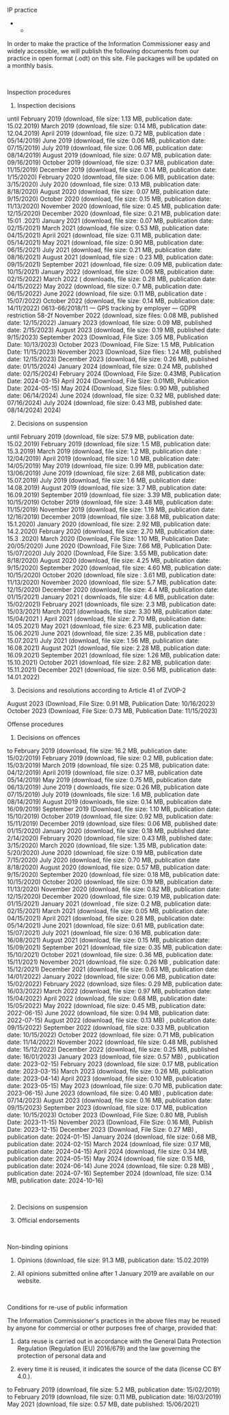 IP practice

+ -

In order to make the practice of the Information Commissioner easy and widely accessible, we will publish the following documents from our practice in open format (.odt) on this site. File packages will be updated on a monthly basis.

 

Inspection procedures

1. Inspection decisions

until February 2019 (download, file size: 1.13 MB, publication date: 15.02.2019) March 2019 (download, file size: 0.14 MB, publication date: 12.04.2019) April 2019 (download, file size: 0.72 MB, publication date : 05/14/2019) June 2019 (download, file size: 0.06 MB, publication date: 07/15/2019) July 2019 (download, file size: 0.06 MB, publication date: 08/14/2019) August 2019 (download, file size: 0.07 MB, publication date: 09/16/2019) October 2019 (download, file size: 0.37 MB, publication date: 11/15/2019) December 2019 (download, file size: 0.14 MB, publication date: 1/15/2020) February 2020 (download, file size: 0.06 MB, publication date: 3/15/2020) July 2020 (download, file size: 0.13 MB, publication date: 8/18/2020) August 2020 (download, file size: 0.07 MB, publication date: 9/15/2020) October 2020 (download, file size: 0.15 MB, publication date: 11/13/2020) November 2020 (download, file size: 0.45 MB, publication date: 12/15/2020) December 2020 (download, file size: 0.21 MB, publication date: 15:01 .2021) January 2021 (download, file size: 0.07 MB, publication date: 02/15/2021) March 2021 (download, file size: 0.53 MB, publication date: 04/15/2021) April 2021 (download, file size: 0.11 MB, publication date: 05/14/2021) May 2021 (download, file size: 0.90 MB, publication date: 06/15/2021) July 2021 (download, file size: 0.21 MB, publication date: 08/16/2021) August 2021 (download, file size : 0.23 MB, publication date: 09/15/2021) September 2021 (download, file size: 0.09 MB, publication date: 10/15/2021) January 2022 (download, file size: 0.06 MB, publication date: 02/15/2022) March 2022 ( downloads, file size: 0.28 MB, publication date: 04/15/2022) May 2022 (download, file size: 0.7 MB, publication date: 06/15/2022) June 2022 (download, file size: 0.11 MB, publication date : 15/07/2022) October 2022 (download, file size: 0.14 MB, publication date: 14/11/2022) 0613-66/2018/11 — GPS tracking by employer — GDPR restriction 58-2f November 2022 (download, size files: 0.08 MB, published date: 12/15/2022) January 2023 (download, file size: 0.09 MB, published date: 2/15/2023) August 2023 (download, file size: 0.19 MB, published date: 9/15/2023) September 2023 (Download, File Size: 3.05 MB, Publication Date: 10/13/2023) October 2023 (Download, File Size: 1.5 MB, Publication Date: 11/15/2023) November 2023 (Download, Size files: 1.24 MB, published date: 12/15/2023) December 2023 (download, file size: 0.26 MB, published date: 01/15/2024) January 2024 (download, file size: 0.24 MB, published date: 02/15/2024) February 2024 (Download, File Size: 0.43MB, Publication Date: 2024-03-15) April 2024 (Download, File Size: 0.01MB, Publication Date: 2024-05-15) May 2024 (Download, Size files: 0.90 MB, published date: 06/14/2024) June 2024 (download, file size: 0.32 MB, published date: 07/16/2024) July 2024 (download, file size: 0.43 MB, published date: 08/14/2024) 2024)

2. Decisions on suspension

until February 2019 (download, file size: 57.9 MB, publication date: 15.02.2019) February 2019 (download, file size: 1.5 MB, publication date: 15.3.2019) March 2019 (download, file size: 1.2 MB, publication date : 12/04/2019) April 2019 (download, file size: 1.0 MB, publication date: 14/05/2019) May 2019 (download, file size: 0.99 MB, publication date: 13/06/2019) June 2019 (download, file size: 2.68 MB, publication date: 15.07.2019) July 2019 (download, file size: 1.6 MB, publication date: 14.08.2019) August 2019 (download, file size: 3.7 MB, publication date: 16.09.2019) September 2019 (download, file size: 3.39 MB, publication date: 10/15/2019) October 2019 (download, file size: 3.48 MB, publication date: 11/15/2019) November 2019 (download, file size: 1.19 MB, publication date: 12/16/2019) December 2019 (download, file size: 3.68 MB, publication date: 15.1.2020) January 2020 (download, file size: 2.92 MB, publication date: 14.2.2020) February 2020 (download, file size: 2.70 MB, publication date: 15.3 .2020) March 2020 (Download, File Size: 1.10 MB, Publication Date: 20/05/2020) June 2020 (Download, File Size: 7.66 MB, Publication Date: 15/07/2020) July 2020 (Download, File Size: 3.55 MB, publication date: 8/18/2020) August 2020 (download, file size: 4.25 MB, publication date: 9/15/2020) September 2020 (download, file size: 4.60 MB, publication date: 10/15/2020) October 2020 (download, file size : 3.61 MB, publication date: 11/13/2020) November 2020 (download, file size: 5.7 MB, publication date: 12/15/2020) December 2020 (download, file size: 4.4 MB, publication date: 01/15/2021) January 2021 ( downloads, file size: 4.6 MB, publication date: 15/02/2021) February 2021 (downloads, file size: 2.3 MB, publication date: 15/03/2021) March 2021 (downloads, file size: 3.30 MB, publication date: 15/04/2021 ) April 2021 (download, file size: 2.70 MB, publication date: 14.05.2021) May 2021 (download, file size: 6.23 MB, publication date: 15.06.2021) June 2021 (download, file size: 2.35 MB, publication date : 15.07.2021) July 2021 (download, file size: 1.56 MB, publication date: 16.08.2021) August 2021 (download, file size: 2.28 MB, publication date: 16.09.2021) September 2021 (download, file size: 1.26 MB, publication date: 15.10.2021) October 2021 (download, file size: 2.82 MB, publication date: 15.11.2021) December 2021 (download, file size: 0.56 MB, publication date: 14.01.2022)

3. Decisions and resolutions according to Article 41 of ZVOP-2

August 2023 (Download, File Size: 0.91 MB, Publication Date: 10/16/2023) October 2023 (Download, File Size: 0.73 MB, Publication Date: 11/15/2023)

Offense procedures

1. Decisions on offences 

to February 2019 (download, file size: 16.2 MB, publication date: 15/02/2019) February 2019 (download, file size: 0.2 MB, publication date: 15/03/2019) March 2019 (download, file size: 0.25 MB, publication date: 04/12/2019) April 2019 (download, file size: 0.37 MB, publication date 05/14/2019) May 2019 (download, file size: 0.75 MB, publication date 06/13/2019) June 2019 ( downloads, file size: 0.26 MB, publication date 07/15/2019) July 2019 (downloads, file size: 1.6 MB, publication date 08/14/2019) August 2019 (downloads, file size: 0.14 MB, publication date 16/09/2019) September 2019 (Download, file size: 1.10 MB, publication date: 15/10/2019) October 2019 (download, file size: 0.92 MB, publication date: 15/11/2019) December 2019 (download, size files: 0.06 MB, published date: 01/15/2020) January 2020 (download, file size: 0.18 MB, published date: 2/14/2020) February 2020 (download, file size: 0.43 MB, published date: 3/15/2020) March 2020 (download, file size: 1.35 MB, publication date: 5/20/2020) June 2020 (download, file size: 0.19 MB, publication date 7/15/2020) July 2020 (download, file size: 0.70 MB, publication date 8/18/2020) August 2020 (download, file size: 0.57 MB, publication date: 9/15/2020) September 2020 (download, file size: 0.18 MB, publication date: 10/15/2020) October 2020 (download, file size: 0.19 MB, publication date: 11/13/2020) November 2020 (download, file size: 0.82 MB, publication date: 12/15/2020) December 2020 (download, file size: 0.19 MB, publication date: 01/15/2021) January 2021 (download , file size: 0.2 MB, publication date: 02/15/2021) March 2021 (download, file size: 0.05 MB, publication date: 04/15/2021) April 2021 (download, file size: 0.28 MB, publication date: 05/14/2021) June 2021 (download, file size: 0.61 MB, publication date: 15/07/2021) July 2021 (download, file size: 0.16 MB, publication date: 16/08/2021) August 2021 (download, file size: 0.15 MB, publication date: 15/09/2021) September 2021 (download, file size: 0.35 MB, publication date: 15/10/2021) October 2021 (download, file size: 0.36 MB, publication date: 15/11/2021) November 2021 (download, file size: 0.26 MB , publication date: 15/12/2021) December 2021 (download, file size: 0.63 MB, publication date: 14/01/2022) January 2022 (download, file size: 0.06 MB, publication date: 15/02/2022) February 2022 (download, size files: 0.29 MB, publication date: 16/03/2022) March 2022 (download, file size: 0.97 MB, publication date: 15/04/2022) April 2022 (download, file size: 0.68 MB, publication date: 15/05/2022) May 2022 (download, file size: 0.45 MB, publication date: 2022-06-15) June 2022 (download, file size: 0.94 MB, publication date: 2022-07-15) August 2022 (download, file size: 0.13 MB) , publication date: 09/15/2022) September 2022 (download, file size: 0.33 MB, publication date: 10/15/2022) October 2022 (download, file size: 0.71 MB, publication date: 11/14/2022) November 2022 (download, file size: 0.48 MB, published date: 15/12/2022) December 2022 (download, file size: 0.25 MB, published date: 16/01/2023) January 2023 (download, file size: 0.57 MB) , publication date: 2023-02-15) February 2023 (download, file size: 0.17 MB, publication date: 2023-03-15) March 2023 (download, file size: 0.26 MB, publication date: 2023-04-14) April 2023 (download, file size: 0.10 MB, publication date: 2023-05-15) May 2023 (download, file size: 0.70 MB, publication date: 2023-06-15) June 2023 (download, file size: 0.40 MB) , publication date: 07/14/2023) August 2023 (download, file size: 0.16 MB, publication date: 09/15/2023) September 2023 (download, file size: 0.17 MB, publication date: 10/15/2023) October 2023 (Download, File Size: 0.80 MB, Publish Date: 2023-11-15) November 2023 (Download, File Size: 0.16 MB, Publish Date: 2023-12-15) December 2023 (Download, File Size: 0.27 MB) , publication date: 2024-01-15) January 2024 (download, file size: 0.68 MB, publication date: 2024-02-15) March 2024 (download, file size: 0.17 MB, publication date: 2024-04-15) April 2024 (download, file size: 0.34 MB, publication date: 2024-05-15) May 2024 (download, file size: 0.15 MB, publication date: 2024-06-14) June 2024 (download, file size: 0.28 MB) , publication date: 2024-07-16) September 2024 (download, file size: 0.14 MB, publication date: 2024-10-16)

 

2. Decisions on suspension

3. Official endorsements 

 

Non-binding opinions

1. Opinions (download, file size: 91.3 MB, publication date: 15.02.2019)

2. All opinions submitted online after 1 January 2019 are available on our website.

 

Conditions for re-use of public information

The Information Commissioner's practices in the above files may be reused by anyone for commercial or other purposes free of charge, provided that:

1. data reuse is carried out in accordance with the General Data Protection Regulation (Regulation (EU) 2016/679) and the law governing the protection of personal data and

2. every time it is reused, it indicates the source of the data (license CC BY 4.0.).

to February 2019 (download, file size: 5.2 MB, publication date: 15/02/2019) to February 2019 (download, file size: 0.11 MB, publication date: 16/03/2019) May 2021 (download, file size: 0.57 MB, date published: 15/06/2021)
